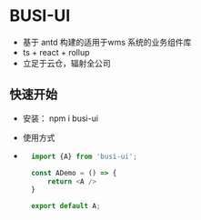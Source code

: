 # BUSI-UI

- 基于 antd 构建的适用于wms 系统的业务组件库
- ts + react + rollup
- 立足于云仓，辐射全公司

## 快速开始

- 安装： npm i busi-ui

- 使用方式

- ```javascript
    import {A} from 'busi-ui';

    const ADemo = () => {
        return <A />
    }

    export default A;
  ```
